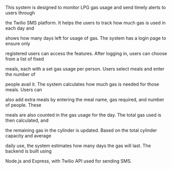 This system is designed to monitor LPG gas usage and send timely alerts to users through 

the Twilio SMS platform. It helps the users to track how much gas is used in each day and 

shows how many days left for usage of gas. The system has a login page to ensure only 

registered users can access the features. After logging in, users can choose from a list of fixed 

meals, each with a set gas usage per person. Users select meals and enter the number of 

people avail it. The system calculates how much gas is needed for those meals. Users can 

also add extra meals by entering the meal name, gas required, and number of people. These 

meals are also counted in the gas usage for the day. The total gas used is then calculated, and 

the remaining gas in the cylinder is updated. Based on the total cylinder capacity and average 

daily use, the system estimates how many days the gas will last. The backend is built using 

Node.js and Express, with Twilio API used for sending SMS.
